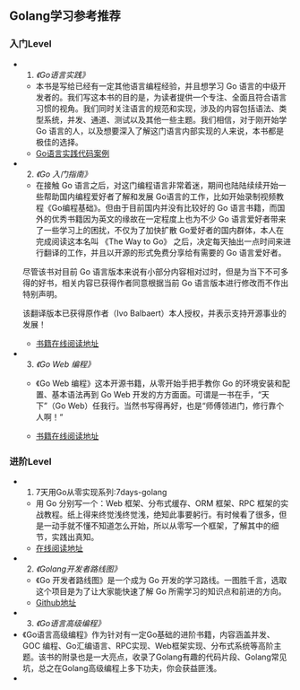## Golang学习参考推荐

### 入门Level

- 1. *《Go语言实践》*
	+ 本书是写给已经有一定其他语言编程经验，并且想学习 Go 语言的中级开发者的。我们写这本书的目的是，为读者提供一个专注、全面且符合语言习惯的视角。我们同时关注语言的规范和实现，涉及的内容包括语法、类型系统，并发、通道、测试以及其他一些主题。我们相信，对于刚开始学 Go 语言的人，以及想要深入了解这门语言内部实现的人来说，本书都是极佳的选择。
	+ [Go语言实践代码案例](https://github.com/goinaction/code)

- 2. *《Go 入门指南》*
	+ 在接触 Go 语言之后，对这门编程语言非常着迷，期间也陆陆续续开始一些帮助国内编程爱好者了解和发展 Go语言的工作，比如开始录制视频教程《Go编程基础》。但由于目前国内并没有比较好的 Go 语言书籍，而国外的优秀书籍因为英文的缘故在一定程度上也为不少 Go 语言爱好者带来了一些学习上的困扰，不仅为了加快扩散 Go爱好者的国内群体，本人在完成阅读这本名叫 《The Way to Go》 之后，决定每天抽出一点时间来进行翻译的工作，并且以开源的形式免费分享给有需要的 Go 语言爱好者。

	尽管该书对目前 Go 语言版本来说有小部分内容相对过时，但是为当下不可多得的好书，相关内容已获得作者同意根据当前 Go 语言版本进行修改而不作出特别声明。
	
	该翻译版本已获得原作者（Ivo Balbaert）本人授权，并表示支持开源事业的发展！

	+ [书籍在线阅读地址](https://github.com/unknwon/the-way-to-go_ZH_CN)
 
- 3. *《Go Web 编程》*
	+ 《Go Web 编程》这本开源书籍，从零开始手把手教你 Go 的环境安装和配置、基本语法再到 Go Web 开发的方方面面。可谓是一书在手，“天下”（Go Web）任我行。当然书写得再好，也是“师傅领进门，修行靠个人啊！“

	+ [书籍在线阅读地址](https://github.com/astaxie/build-web-application-with-golang/blob/master/zh/SUMMARY.md)

### 进阶Level
- 1. 7天用Go从零实现系列:7days-golang
	+ 用 Go 分别写一个：Web 框架、分布式缓存、ORM 框架、RPC 框架的实战教程。纸上得来终觉浅终觉浅，绝知此事要躬行。有时候看了很多，但是一动手就不懂不知道怎么开始，所以从零写一个框架，了解其中的细节，实践出真知。
	+ [在线阅读地址](https://geektutu.com/post/gee.html)
- 2. *《Golang开发者路线图》*
	+ 《Go 开发者路线图》是一个成为 Go 开发的学习路线。一图胜千言，选取这个项目是为了让大家能快速了解 Go 所需学习的知识点和前进的方向。
	+ [Github地址](https://github.com/Alikhll/golang-developer-roadmap)
- 3. *《Go语言高级编程》*
- 《Go语言高级编程》作为针对有一定Go基础的进阶书籍，内容涵盖并发、GOC 编程、Go汇编语言、RPC实现、Web框架实现、分布式系统等高阶主题。该书的附录也是一大亮点，收录了Golang有趣的代码片段、Golang常见坑，总之在Golang高级编程上多下功夫，你会获益匪浅。
- 
